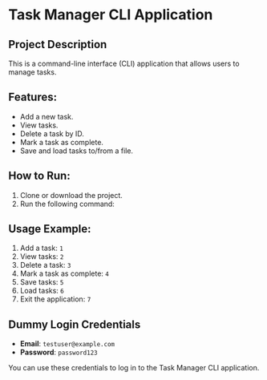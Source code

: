 # Task Manager CLI Application

## Project Description
This is a command-line interface (CLI) application that allows users to manage tasks.

## Features:
- Add a new task.
- View tasks.
- Delete a task by ID.
- Mark a task as complete.
- Save and load tasks to/from a file.

## How to Run:
1. Clone or download the project.
2. Run the following command:


## Usage Example:
1. Add a task: `1`
2. View tasks: `2`
3. Delete a task: `3`
4. Mark a task as complete: `4`
5. Save tasks: `5`
6. Load tasks: `6`
7. Exit the application: `7`

## Dummy Login Credentials

- **Email**: `testuser@example.com`
- **Password**: `password123`

You can use these credentials to log in to the Task Manager CLI application.
